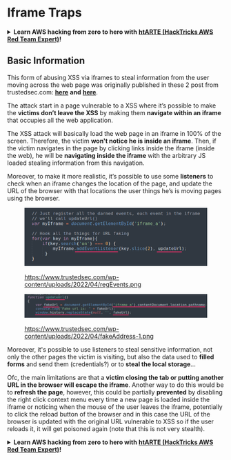 # Iframe Traps

<details>

<summary><strong>Learn AWS hacking from zero to hero with</strong> <a href="https://training.hacktricks.xyz/courses/arte"><strong>htARTE (HackTricks AWS Red Team Expert)</strong></a><strong>!</strong></summary>

Other ways to support HackTricks:

* If you want to see your **company advertised in HackTricks** or **download HackTricks in PDF** Check the [**SUBSCRIPTION PLANS**](https://github.com/sponsors/carlospolop)!
* Get the [**official PEASS & HackTricks swag**](https://peass.creator-spring.com)
* Discover [**The PEASS Family**](https://opensea.io/collection/the-peass-family), our collection of exclusive [**NFTs**](https://opensea.io/collection/the-peass-family)
* **Join the** 💬 [**Discord group**](https://discord.gg/hRep4RUj7f) or the [**telegram group**](https://t.me/peass) or **follow** us on **Twitter** 🐦 [**@carlospolopm**](https://twitter.com/hacktricks\_live)**.**
* **Share your hacking tricks by submitting PRs to the** [**HackTricks**](https://github.com/carlospolop/hacktricks) and [**HackTricks Cloud**](https://github.com/carlospolop/hacktricks-cloud) github repos.

</details>

## Basic Information

This form of abusing XSS via iframes to steal information from the user moving across the web page was originally published in these 2 post from trustedsec.com: [**here**](https://trustedsec.com/blog/persisting-xss-with-iframe-traps) **and** [**here**](https://trustedsec.com/blog/js-tap-weaponizing-javascript-for-red-teams).

The attack start in a page vulnerable to a XSS where it’s possible to make the **victims don’t leave the XSS** by making them **navigate within an iframe** that occupies all the web application.

The XSS attack will basically load the web page in an iframe in 100% of the screen. Therefore, the victim **won't notice he is inside an iframe**. Then, if the victim navigates in the page by clicking links inside the iframe (inside the web), he will be **navigating inside the iframe** with the arbitrary JS loaded stealing information from this navigation.

Moreover, to make it more realistic, it’s possible to use some **listeners** to check when an iframe changes the location of the page, and update the URL of the browser with that locations the user things he’s is moving pages using the browser.

<figure><img src="../.gitbook/assets/image (1248).png" alt=""><figcaption><p><a href="https://www.trustedsec.com/wp-content/uploads/2022/04/regEvents.png">https://www.trustedsec.com/wp-content/uploads/2022/04/regEvents.png</a></p></figcaption></figure>

<figure><img src="../.gitbook/assets/image (1249).png" alt=""><figcaption><p><a href="https://www.trustedsec.com/wp-content/uploads/2022/04/fakeAddress-1.png">https://www.trustedsec.com/wp-content/uploads/2022/04/fakeAddress-1.png</a></p></figcaption></figure>

Moreover, it's possible to use listeners to steal sensitive information, not only the other pages the victim is visiting, but also the data used to **filled forms** and send them (credentials?) or to **steal the local storage**...

Ofc, the main limitations are that a **victim closing the tab or putting another URL in the browser will escape the iframe**. Another way to do this would be to **refresh the page**, however, this could be partially **prevented** by disabling the right click context menu every time a new page is loaded inside the iframe or noticing when the mouse of the user leaves the iframe, potentially to click the reload button of the browser and in this case the URL of the browser is updated with the original URL vulnerable to XSS so if the user reloads it, it will get poisoned again (note that this is not very stealth).

<details>

<summary><strong>Learn AWS hacking from zero to hero with</strong> <a href="https://training.hacktricks.xyz/courses/arte"><strong>htARTE (HackTricks AWS Red Team Expert)</strong></a><strong>!</strong></summary>

Other ways to support HackTricks:

* If you want to see your **company advertised in HackTricks** or **download HackTricks in PDF** Check the [**SUBSCRIPTION PLANS**](https://github.com/sponsors/carlospolop)!
* Get the [**official PEASS & HackTricks swag**](https://peass.creator-spring.com)
* Discover [**The PEASS Family**](https://opensea.io/collection/the-peass-family), our collection of exclusive [**NFTs**](https://opensea.io/collection/the-peass-family)
* **Join the** 💬 [**Discord group**](https://discord.gg/hRep4RUj7f) or the [**telegram group**](https://t.me/peass) or **follow** us on **Twitter** 🐦 [**@carlospolopm**](https://twitter.com/hacktricks\_live)**.**
* **Share your hacking tricks by submitting PRs to the** [**HackTricks**](https://github.com/carlospolop/hacktricks) and [**HackTricks Cloud**](https://github.com/carlospolop/hacktricks-cloud) github repos.

</details>
